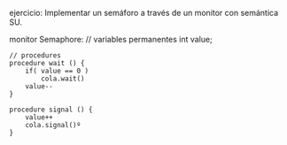 ejercicio: Implementar un semáforo a través de un monitor con semántica SU.

monitor Semaphore:
    // variables permanentes
    int value;

    // procedures
    procedure wait () {
        if( value == 0 )
            cola.wait()
        value--
    }

    procedure signal () {
        value++
        cola.signal()º
    }